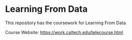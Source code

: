# Learning From Data

This repository has the coursework for Learning From Data. 

Course Website: https://work.caltech.edu/telecourse.html
